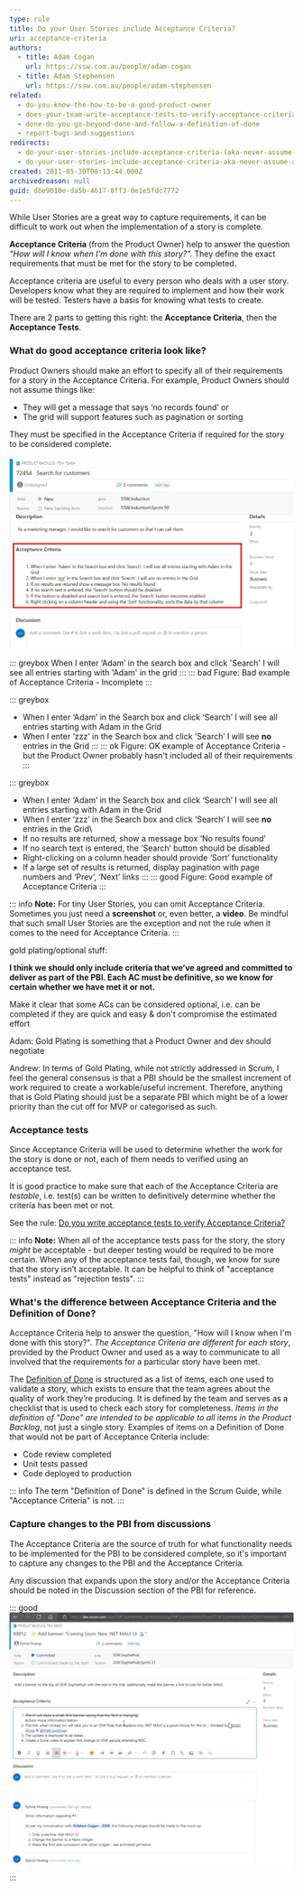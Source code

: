 ```yaml
---
type: rule
title: Do your User Stories include Acceptance Criteria?
uri: acceptance-criteria
authors:
  - title: Adam Cogan
    url: https://ssw.com.au/people/adam-cogan
  - title: Adam Stephensen
    url: https://ssw.com.au/people/adam-stephensen
related:
  - do-you-know-the-how-to-be-a-good-product-owner
  - does-your-team-write-acceptance-tests-to-verify-acceptance-criteria
  - done-do-you-go-beyond-done-and-follow-a-definition-of-done
  - report-bugs-and-suggestions
redirects:
  - do-your-user-stories-include-acceptance-criteria-(aka-never-assume-automatic-gold-plating)
  - do-your-user-stories-include-acceptance-criteria-aka-never-assume-automatic-gold-plating
created: 2011-05-30T08:13:44.000Z
archivedreason: null
guid: dbe9010e-da5b-4617-8ff3-0e1e5fdc7772
---
```

While User Stories are a great way to capture requirements, it can be difficult to work out when the implementation of a story is complete.

**Acceptance Criteria** (from the Product Owner) help to answer the question *"How will I know when I'm done with this story?".* They 
define the exact requirements that must be met for the story to be completed.

<!--endintro-->

Acceptance criteria are useful to every person who deals with a user story. Developers know what they are required to implement and how their work will be tested. Testers have a basis for knowing what tests to create.

There are 2 parts to getting this right: the **Acceptance Criteria**, then the **Acceptance Tests**.

### What do good acceptance criteria look like?

Product Owners should make an effort to specify all of their requirements for a story in the Acceptance Criteria. For example, Product Owners should not assume things like:

* They will get a message that says ‘no records found’ or
* The grid will support features such as pagination or sorting

They must be specified in the Acceptance Criteria if required for the story to be considered complete.

![Figure: A User Story PBI with Acceptance Criteria in Azure DevOps](acceptance-criteria.jpg)

::: greybox
When I enter ‘Adam’ in the search box and click 'Search' I will see all entries starting with 'Adam' in the grid
:::
::: bad
Figure: Bad example of Acceptance Criteria - Incomplete 
:::

::: greybox
* When I enter ‘Adam’ in the Search box and click ‘Search’ I will see all entries starting with Adam in the Grid
* When I enter ‘zzz’ in the Search box and click ‘Search’ I will see **no** entries in the Grid
:::
::: ok
Figure: OK example of Acceptance Criteria - but the Product Owner probably hasn't included all of their requirements
:::

::: greybox
* When I enter ‘Adam’ in the Search box and click ‘Search’ I will see all entries starting with Adam in the Grid
* When I enter ‘zzz’ in the Search box and click ‘Search’ I will see **no** entries in the Grid\
* If no results are returned, show a message box ‘No results found’
* If no search text is entered, the ‘Search’ button should be disabled
* Right-clicking on a column header should provide ‘Sort’ functionality
* If a large set of results is returned, display pagination with page numbers and ‘Prev’, ‘Next’ links
:::
::: good
Figure: Good example of Acceptance Criteria
:::

::: info
**Note:** For tiny User Stories, you can omit Acceptance Criteria. Sometimes you just need a **screenshot** or, even better, a **video**. Be mindful that such small User Stories are the exception and not the rule when it comes to the need for Acceptance Criteria. 
:::

gold plating/optional stuff:

**I think we should only include criteria that we’ve agreed and committed to deliver as part of the PBI. Each AC must be definitive, so we know for certain whether we have met it or not.**

Make it clear that some ACs can be considered optional, i.e. can be completed if they are quick and easy & don't compromise the estimated effort

Adam: Gold Plating is something that a Product Owner and dev should negotiate

Andrew:
In terms of Gold Plating, while not strictly addressed in Scrum, I feel the general consensus is that a PBI should be the smallest increment of work required to create a workable/useful increment. Therefore, anything that is Gold Plating should just be a separate PBI which might be of a lower priority than the cut off for MVP or categorised as such.

### Acceptance tests

Since Acceptance Criteria will be used to determine whether the work for the story is done or not, each of them needs to verified using an acceptance test.

It is good practice to make sure that each of the Acceptance Criteria are *testable*, i.e. test(s) can be written to definitively determine whether the criteria has been met or not.

See the rule:
[Do you write acceptance tests to verify Acceptance Criteria?](https://www.ssw.com.au/rules/does-your-team-write-acceptance-tests-to-verify-acceptance-criteria)

::: info
**Note:**
When all of the acceptance tests pass for the story, the story *might* be acceptable - but deeper testing would be required to be more certain. When any of the acceptance tests fail, though, we know for sure that the story isn’t acceptable. It can be helpful to think of "acceptance tests" instead as "rejection tests".
:::

### What's the difference between Acceptance Criteria and the Definition of Done?

Acceptance Criteria help to answer the question, "How will I know when I'm done with this story?". *The Acceptance Criteria are different for each story*, provided by the Product Owner and  used as a way to communicate to all involved that the requirements for a particular story have been met.

The [Definition of Done](https://www.ssw.com.au/rules/done-do-you-go-beyond-done-and-follow-a-definition-of-done) is structured as a list of items, each one used to validate a story, which exists to ensure that the team agrees about the quality of work they’re producing. It is defined by the team and serves as a checklist that is used to check each story for completeness. *Items in the definition of "Done" are intended to be applicable to all items in the Product Backlog*, not just a single story. Examples of items on a Definition of Done that would not be part of Acceptance Criteria include:

* Code review completed
* Unit tests passed
* Code deployed to production

::: info 
The term "Definition of Done" is defined in the Scrum Guide, while "Acceptance Criteria" is not.
:::

### Capture changes to the PBI from discussions

The Acceptance Criteria are the source of truth for what functionality needs to be implemented for the PBI to be considered complete, so it's important to capture any changes to the PBI and the Acceptance Criteria. 

Any discussion that expands upon the story and/or the Acceptance Criteria should be noted in the Discussion section of the PBI for reference.

::: good
![Figure: Good example - Discussion about changes to the story and Acceptance Criteria captured in the PBI](acceptance-criteria-discussion.png)
:::